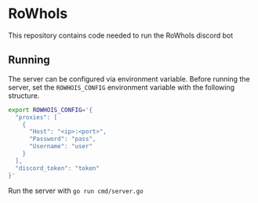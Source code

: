 # RoWhoIs

This repository contains code needed to run the RoWhoIs discord bot

## Running

The server can be configured via environment variable. Before running the
server, set the `ROWHOIS_CONFIG` environment variable with the following
structure.


```bash
export ROWHOIS_CONFIG='{
  "proxies": [
    {
      "Host": "<ip>:<port>",
      "Password": "pass",
      "Username": "user"
    }
  ],
  "discord_token": "token"
}'
```

Run the server with `go run cmd/server.go`
